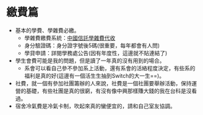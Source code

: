 # 繳費篇

* 基本的學費、學雜費必繳。
  * 學雜費繳費系統：[中國信託學雜費代收](https://school.ctbcbank.com/cstu/get\_school\_list.do)
  * 身分驗證碼：身分證字號後5碼(很重要，每年都會有人問)
  * 學貸申請：詳閱學務處公告(因有年度性，這邊就不貼連結了)
* 學生會費可能是我的問題，但是讀了一年真的沒有用到的場合。
  * 系會可以看自己參不參加系上活動，還有系會的活絡程度決定，有些系的福利是真的好(這邊有一個活生生抽到Switch的大一生==)。
* 社費，就一個有參加社團籌辦的人來說，社費是一個社團要舉辦活動，保持運營的基礎，有些社團是真的很窮，有沒有像中興那樣賺大錢的我在台科是沒看過。
* 宿舍冷氣費是冷氣卡制，吹起來真的蠻便宜的，請和自己室友協調。
